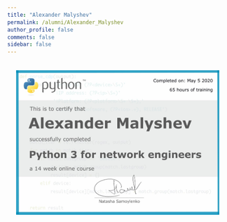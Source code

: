 ```yaml
---
title: "Alexander Malyshev"
permalink: /alumni/Alexander_Malyshev
author_profile: false
comments: false
sidebar: false
---
```


<div style="padding: 20px;">
  <img src="https://raw.githubusercontent.com/pyneng/pyneng.github.io/master/alumni/Alexander_Malyshev.png" alt="Python for network engineers">
</div>


